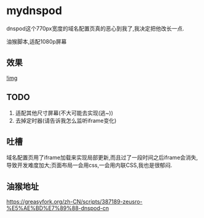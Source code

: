 # mydnspod

dnspod这个770px宽度的域名配置页真的恶心到我了,我决定把他改长一点.

油猴脚本,适配1080p屏幕

## 效果

[!img](doc/result.png)

## TODO

1. 适配其他尺寸屏幕(不大可能去实现(逃~))
2. 去掉定时器(请告诉我怎么监听iframe变化)

## 吐槽

域名配置页用了iframe加载来实现局部更新,而且过了一段时间之后iframe会消失,导致开发难度加大;页面布局一会用css,一会用内联CSS,我也是很郁闷.

## 油猴地址

https://greasyfork.org/zh-CN/scripts/387189-zeusro-%E5%AE%BD%E7%89%88-dnspod-cn